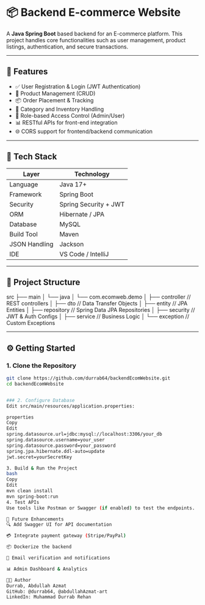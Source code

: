 # 📦 Backend E-commerce Website

A **Java Spring Boot** based backend for an E-commerce platform. This project handles core functionalities such as user management, product listings, authentication, and secure transactions.

---

## 🚀 Features

- ✅ User Registration & Login (JWT Authentication)
- 🛒 Product Management (CRUD)
- 📦 Order Placement & Tracking
- 🧾 Category and Inventory Handling
- 🔐 Role-based Access Control (Admin/User)
- 📊 RESTful APIs for front-end integration
- 🌐 CORS support for frontend/backend communication

---

## 🧰 Tech Stack

| Layer         | Technology             |
|---------------|------------------------|
| Language       | Java 17+              |
| Framework      | Spring Boot           |
| Security       | Spring Security + JWT |
| ORM            | Hibernate / JPA       |
| Database       | MySQL                 |
| Build Tool     | Maven                 |
| JSON Handling  | Jackson               |
| IDE            | VS Code / IntelliJ    |

---

## 📁 Project Structure

src
├── main
│ └── java
│ └── com.ecomweb.demo
│ ├── controller // REST controllers
│ ├── dto // Data Transfer Objects
│ ├── entity // JPA Entities
│ ├── repository // Spring Data JPA Repositories
│ ├── security // JWT & Auth Configs
│ ├── service // Business Logic
│ └── exception // Custom Exceptions


---

## ⚙️ Getting Started

### 1. Clone the Repository

```bash
git clone https://github.com/durrab64/backendEcomWebsite.git
cd backendEcomWebsite


### 2. Configure Database
Edit src/main/resources/application.properties:

properties
Copy
Edit
spring.datasource.url=jdbc:mysql://localhost:3306/your_db
spring.datasource.username=your_user
spring.datasource.password=your_password
spring.jpa.hibernate.ddl-auto=update
jwt.secret=yourSecretKey

3. Build & Run the Project
bash
Copy
Edit
mvn clean install
mvn spring-boot:run
4. Test APIs
Use tools like Postman or Swagger (if enabled) to test the endpoints.

📌 Future Enhancements
🔍 Add Swagger UI for API documentation

💳 Integrate payment gateway (Stripe/PayPal)

📦 Dockerize the backend

📧 Email verification and notifications

📊 Admin Dashboard & Analytics

👨‍💻 Author
Durrab, Abdullah Azmat
GitHub: @durrab64, @abdullahAzmat-art
LinkedIn: Muhammad Durrab Rehan

